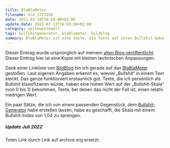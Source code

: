 ```yaml
---
title: BlaBlaMeter
filename: old_1773338
date: 2011-02-10T10:54:00+01:00
update_date: 2022-07-13T16:03:00+02:00
category: weiteweitewelt
tags: bullshitgenerator, blablameter, bildblog
summary: BlaBlaMeter ist eine Seite, die Texte auf ihren Bullshit-Gehalt überprüft.
---
```

Dieser Eintrag wurde ursprünglich auf meinem [alten Blog veröffentlicht](https://stu.blogger.de/stories/1773338/). Dieser Eintrag hier ist eine Kopie mit kleinen technischen Anpassungen.

Dank einer Linkliste von [BildBlog](https://bildblog.de) bin ich gerade auf das [BlaBlaMeter](http://www.blablameter.de/index.php) gestoßen. Laut eigenen Angaben erkennt es, wieviel „Bullshit“ in einem Text steckt. Das ganze funktioniert erstaunlich gut. Texte, die ich persönlich als Bullshit klassifizieren würde, haben eine hohen Wert auf der „Bullshit-Skala“ (von 0 bis 1) bekommen, Texte, bei denen das nicht der Fall ist, einen relativ niedrigen Wert.

Ein paar Sätze, die ich von einem passenden Gegenstück, dem [Bullshit-Generator](https://web.archive.org/web/20110704143150/http://homepageberatung.at/cont/junk/bullshit_generator/index.php) habe erstellen lassen, habe es geschafft, die Skala mit einem Bullshit-Index von 1,04 zu sprengen.

##### Update Juli 2022

Toten Link durch Link auf archive.org ersetzt.
